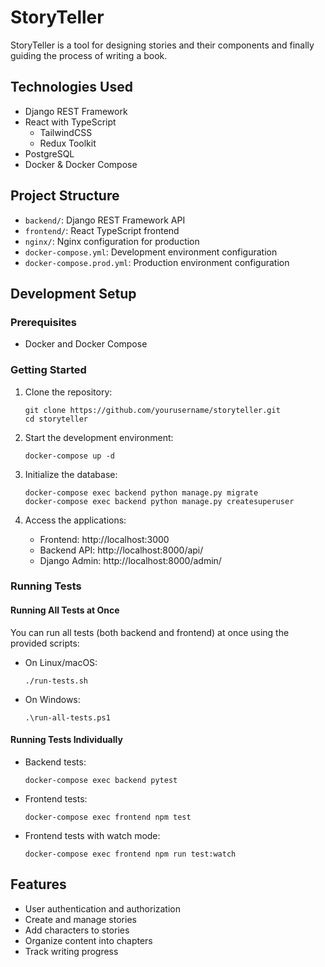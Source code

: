 # StoryTeller

StoryTeller is a tool for designing stories and their components and finally guiding the process of writing a book.

## Technologies Used
- Django REST Framework
- React with TypeScript
    - TailwindCSS
    - Redux Toolkit
- PostgreSQL
- Docker & Docker Compose

## Project Structure
- `backend/`: Django REST Framework API
- `frontend/`: React TypeScript frontend
- `nginx/`: Nginx configuration for production
- `docker-compose.yml`: Development environment configuration
- `docker-compose.prod.yml`: Production environment configuration

## Development Setup

### Prerequisites
- Docker and Docker Compose

### Getting Started
1. Clone the repository:
   ```
   git clone https://github.com/yourusername/storyteller.git
   cd storyteller
   ```

2. Start the development environment:
   ```
   docker-compose up -d
   ```

3. Initialize the database:
   ```
   docker-compose exec backend python manage.py migrate
   docker-compose exec backend python manage.py createsuperuser
   ```

4. Access the applications:
   - Frontend: http://localhost:3000
   - Backend API: http://localhost:8000/api/
   - Django Admin: http://localhost:8000/admin/

### Running Tests

#### Running All Tests at Once
You can run all tests (both backend and frontend) at once using the provided scripts:

- On Linux/macOS:
  ```
  ./run-tests.sh
  ```

- On Windows:
  ```
  .\run-all-tests.ps1
  ```

#### Running Tests Individually

- Backend tests:
  ```
  docker-compose exec backend pytest
  ```

- Frontend tests:
  ```
  docker-compose exec frontend npm test
  ```

- Frontend tests with watch mode:
  ```
  docker-compose exec frontend npm run test:watch
  ```

## Features
- User authentication and authorization
- Create and manage stories
- Add characters to stories
- Organize content into chapters
- Track writing progress
